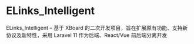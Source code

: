 # ELinks_Intelligent
ELinks_Intelligent – 基于 XBoard 的二次开发项目，旨在扩展原有功能、支持新协议及新特性，采用 Laravel 11 作为后端、React/Vue 前后端分离开发
